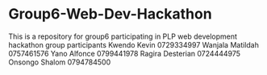 # Group6-Web-Dev-Hackathon
This is a repository for group6 participating in PLP web development hackathon
group participants
Kwendo	Kevin	0729334997
Wanjala	Matildah	0757461576
Yano	Alfonce	0799441978
Ragira 	Desterian 	0724444975
Onsongo	Shalom	0794784500
